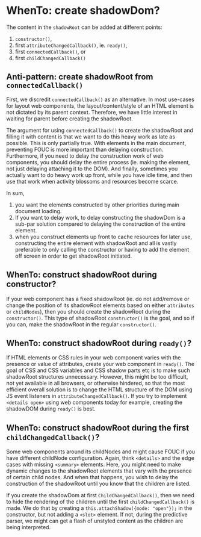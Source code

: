 # WhenTo: create shadowDom?

The content in the `shadowRoot` can be added at different points:
1. `constructor()`,
2. first `attributeChangedCallback()`, ie. `ready()`,
3. first `connectedCallback()`, or
4. first `childChangedCallback()` 

## Anti-pattern: create shadowRoot from `connectedCallback()`

First, we discredit `connectedCallback()` as an alternative. In most use-cases for layout web components, the layout/content/style of an HTML element is not dictated by its parent context. Therefore, we have little interest in waiting for parent before creating the shadowRoot.

The argument for using `connectedCallback()` to create the shadowRoot and filling it with content is that we want to do this heavy work as late as possible. This is only partially true. With elements in the main document, preventing FOUC is more important than delaying construction. Furthermore, if you need to delay the construction work of web components, you should delay the entire process (ie. making the element, not just delaying attaching it to the DOM). And finally, sometimes you actually want to do heavy work up front, while you have idle time, and then use that work when activity blossoms and resources become scarce.

In sum, 
1. you want the elements constructed by other priorities during main document loading. 
2. If you want to delay work, to delay constructing the shadowDom is a sub-par solution compared to delaying the construction of the entire element. 
3. when you construct elements up front to cache resources for later use, constructing the entire element with shadowRoot and all is vastly preferable to only calling the constructor or having to add the element off screen in order to get shadowRoot initiated.

## WhenTo: construct shadowRoot during constructor?

If your web component has a fixed shadowRoot (ie. do not add/remove or change the position of its shadowRoot elements based on either `attributes` or `childNodes`), then you should create the shadowRoot during the `constructor()`. This type of shadowRoot `constructor()` is the goal, and so if you can, make the shadowRoot in the regular `constructor()`.

## WhenTo: construct shadowRoot during `ready()`?

If HTML elements or CSS rules in your web component varies with the presence or value of attributes, create your web component in `ready()`. The goal of CSS and CSS variables and CSS shadow parts etc is to make such shadowRoot structures unnecessary. However, this might be too difficult, not yet available in all browsers, or otherwise hindered, so that the most efficient overall solution is to change the HTML structure of the DOM using JS event listeners in `attributeChangedCallback()`. If you try to implement `<details open>` using web components today for example, creating the shadowDOM during `ready()` is best.

## WhenTo: construct shadowRoot during the first `childChangedCallback()`?

Some web components <slot> around its childNodes and might cause FOUC if you have different childNode configuration. Again, think `<details>` and the edge cases with missing `<summary>` elements. Here, you might need to make dynamic changes to the shadowRoot elements that vary with the presence of certain child nodes. And when that happens, you wish to delay the construction of the shadowRoot until you know that the children are listed.

If you create the shadowDom at first `ChildChangedCallback()`, then we need to hide the rendering of the children until the first `childChangedCallback()` is made. We do that by creating a `this.attachShadow({mode: "open"});` in the constructor, but not adding a `<slot>` element. If not, during the predictive parser, we might can get a flash of unstyled content as the children are being interpreted.  